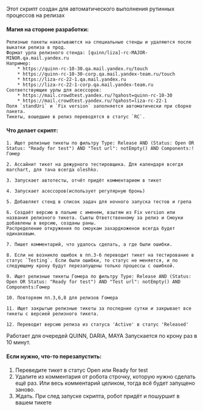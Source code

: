 Этот скрипт создан для автоматического выполнения рутинных процессов на релизах

#### Магия на стороне разработки:
	Релизные пакеты накатываются на специальные стенды и удаляются после выкатки релиза в прод.
	Формат урла релизного стенда: [quinn/liza]-rc-MAJOR-MINOR.qa.mail.yandex.ru
	Например:
		* https://quinn-rc-10-30.qa.mail.yandex.ru/touch
		* https://quinn-rc-10-30-corp.qa.mail.yandex-team.ru/touch
		* https://liza-rc-22-1.qa.mail.yandex.ru
		* https://liza-rc-22-1-corp.qa.mail.yandex-team.ru
	Соответствующие урлы для асессоров:
		* https://mail.crowdtest.yandex.ru/?qahost=quinn-rc-10-30
		* https://mail.crowdtest.yandex.ru/?qahost=liza-rc-22-1
	Поля `standUri` и `Fix version` заполняется автоматически при сборке пакета.
	Тикеты, вошедшие в релиз переводятся в статус `RC`.

#### Что делает скрипт:

	1. Ищет релизные тикеты по фильтру Type: Release AND (Status: Open OR Status: "Ready for test") AND "Test url": notEmpty() AND Components:!Гомер

	2. Ассайнит тикет на дежурного тестировщика. Для календаря всегдя marchart, для тача всегда oleshko.

	3. Запускает автотесты, отчёт придёт комментарием в тикет

	4. Запускает асессоров(использует регулярную бронь)

	5. Добавляет стенд в список задач для ночного запуска тестов и грепа

	6. Создаёт версию в пальме с именем, взытям из Fix version или названия релизного тикета. Сьюты Ответственному за релиз и Смоуки добавлены в версию, созданы раны.
	Распределение откружения по смоукам захардкоженои всегда будет одинаковым.

	7. Пишет комментарий, что удалось сделать, а где были ошибки.

	8. Если не возникло ошибок в пп.3-6 переводит тикет на тестирование в статус `Testing`. Если были ошибки, то статус не меняется, и по следующему крону будут перезапущены только процессы с ошибкой.

	9. Ищет релизные тикеты Гомера по фильтру Type: Release AND (Status: Open OR Status: "Ready for test") AND "Test url": notEmpty() AND Components:Гомер

	10. Повторяем пп.3,6,8 для релизов Гомера

	11. Ищет закрытые релизные тикеты за последние сутки и закрывает все тикеты с версией релизного тикета.

	12. Переводит версию релиза из статуса 'Active' в статус 'Released'

Работает для очередей QUINN, DARIA, MAYA
Запускается по крону раз в 10 минут.


#### Если нужно, что-то перезапустить:
1. Переведите тикет в статус Open или Ready for test
2. Удалите из комментария от робота строчку, которую нужно сделать ещё раз. Или весь комментарий целиком, тогда всё будет запущено заново.
3. Ждать. При след запуске скрипта, робот придёт и пошуршит в вашем тикете
